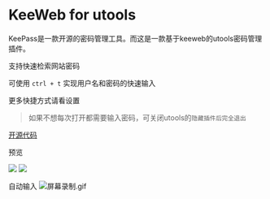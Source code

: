 # KeeWeb for utools

KeePass是一款开源的密码管理工具。而这是一款基于keeweb的utools密码管理插件。

支持快速检索网站密码

可使用 `ctrl + t` 实现用户名和密码的快速输入

更多快捷方式请看设置

> 如果不想每次打开都需要输入密码，可关闭utools的`隐藏插件后完全退出`

[开源代码](https://github.com/qinyongliang/keeweb)

预览

![](https://i.loli.net/2020/10/20/8rt27ETqRfGi4we.png)
![](https://i.loli.net/2020/10/20/dYH2nIgryopvkcS.png)

自动输入
![屏幕录制.gif](https://i.loli.net/2020/10/20/DZM3mRKF6g57pnE.gif)